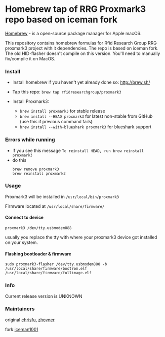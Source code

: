 Homebrew tap of RRG Proxmark3 repo based on iceman fork
=======================================================

[Homebrew](http://brew.sh) - is a open-source package manager for Apple macOS.

This repository contains homebrew formulas for Rfid Research Group RRG proxmark3 project with it dependencies.
The repo is based on iceman fork.
The old HID-flasher doesn't compile on this version. You'll need to manually fix/compile it on MacOS.

### Install

- Install homebrew if you haven't yet already done so: http://brew.sh/

- Tap this repo: `brew tap rfidresearchgroup/proxmark3`

- Install Proxmark3:
  - `brew install proxmark3` for stable release 
  - `brew install --HEAD proxmark3` for latest non-stable from GitHub (use this if previous command fails)
  - `brew install --with-blueshark proxmark3` for blueshark support

### Errors while running

- If you see this message 
    `To reinstall HEAD, run brew reinstall proxmark3`
- do this
   ```
   brew remove proxmark3
   brew reinstall proxmark3
   ```

	 
### Usage

Proxmark3 will be installed in 
`/usr/local/bin/proxmark3`  

Firmware located at 
`/usr/local/share/firmware/`  


#### Connect to device
`proxmark3 /dev/tty.usbmodem888` 

usually you replace the tty with where your proxmark3 device got installed on your system.


#### Flashing bootloader & firmware  
`sudo proxmark3-flasher /dev/tty.usbmodem888 -b /usr/local/share/firmware/bootrom.elf /usr/local/share/firmware/fullimage.elf`  
 
	
### Info

Current release version is UNKNOWN


### Maintainers

original [chrisfu](https://github.com/chrisfu/homebrew-tap), [zhovner](https://github.com/zhovner)

fork [iceman1001](https://github.com/RfidResearchGroup/homebrew-proxmark3)
